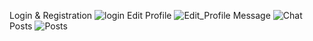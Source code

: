 
Login & Registration
![login](https://user-images.githubusercontent.com/59985283/119207486-9f293400-ba5b-11eb-824b-0dd443bb9dfb.gif)
Edit Profile
![Edit_Profile](https://user-images.githubusercontent.com/59985283/119207535-c253e380-ba5b-11eb-9bd6-98c20cabadee.gif)
Message
![Chat](https://user-images.githubusercontent.com/59985283/119207704-69d11600-ba5c-11eb-9b24-73847c541661.gif)
Posts
![Posts](https://user-images.githubusercontent.com/59985283/119207753-92591000-ba5c-11eb-811b-9d7cda8a1d8b.gif)
